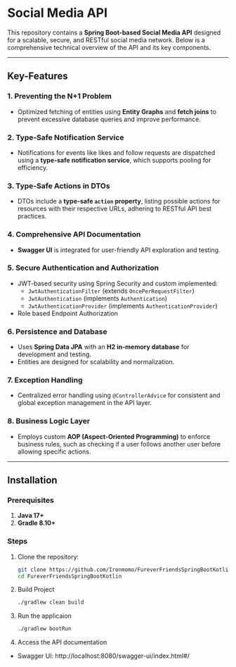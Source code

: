 # Social Media API

This repository contains a **Spring Boot-based Social Media API** designed for a scalable, secure, and RESTful social media network. Below is a comprehensive technical overview of the API and its key components.

---

## Key-Features

### 1. **Preventing the N+1 Problem**
- Optimized fetching of entities using **Entity Graphs** and **fetch joins** to prevent excessive database queries and improve performance.

### 2. **Type-Safe Notification Service**
- Notifications for events like likes and follow requests are dispatched using a **type-safe notification service**, which supports pooling for efficiency.

### 3. **Type-Safe Actions in DTOs**
- DTOs include a **type-safe `action` property**, listing possible actions for resources with their respective URLs, adhering to RESTful API best practices.

### 4. **Comprehensive API Documentation**
- **Swagger UI** is integrated for user-friendly API exploration and testing.

### 5. **Secure Authentication and Authorization**
- JWT-based security using Spring Security and custom implemented:
  - `JwtAuthenticationFilter` (extends `OncePerRequestFilter`)
  - `JwtAuthentication` (implements `Authentication`)
  - `JwtAuthenticationProvider` (implements `AuthenticationProvider`)
- Role based Endpoint Authorization

### 6. **Persistence and Database**
- Uses **Spring Data JPA** with an **H2 in-memory database** for development and testing.
- Entities are designed for scalability and normalization.

### 7. **Exception Handling**
- Centralized error handling using `@ControllerAdvice` for consistent and global exception management in the API layer.

### 8. **Business Logic Layer**
- Employs custom **AOP (Aspect-Oriented Programming)** to enforce business rules, such as checking if a user follows another user before allowing specific actions.

---

## Installation

### Prerequisites
1. **Java 17+**
2. **Gradle 8.10+**

### Steps
1. Clone the repository:
   ```bash
   git clone https://github.com/Ironmomo/FureverFriendsSpringBootKotlin.git
   cd FureverFriendsSpringBootKotlin
   ```
2. Build Project
   ```bash
   ./gradlew clean build
   ```
3. Run the applicaion
      ```bash
   ./gradlew bootRun
   ```
4. Access the API documentation
- Swagger UI: http://localhost:8080/swagger-ui/index.html#/
